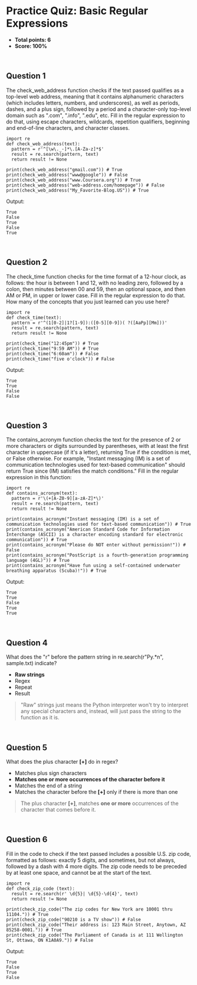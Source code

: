 # Practice Quiz: Basic Regular Expressions
* **Total points: 6**
* **Score: 100%**

<br>

## Question 1

The check_web_address function checks if the text passed qualifies as a top-level web address, meaning that it contains alphanumeric characters (which includes letters, numbers, and underscores), as well as periods, dashes, and a plus sign, followed by a period and a character-only top-level domain such as ".com", ".info", ".edu", etc. Fill in the regular expression to do that, using escape characters, wildcards, repetition qualifiers, beginning and end-of-line characters, and character classes.

```
import re
def check_web_address(text):
  pattern = r'^[\w\._-]*\.[A-Za-z]*$'
  result = re.search(pattern, text)
  return result != None

print(check_web_address("gmail.com")) # True
print(check_web_address("www@google")) # False
print(check_web_address("www.Coursera.org")) # True
print(check_web_address("web-address.com/homepage")) # False
print(check_web_address("My_Favorite-Blog.US")) # True
```

Output:

```
True
False
True
False
True
```

<br>

## Question 2

The check_time function checks for the time format of a 12-hour clock, as follows: the hour is between 1 and 12, with no leading zero, followed by a colon, then minutes between 00 and 59, then an optional space, and then AM or PM, in upper or lower case. Fill in the regular expression to do that. How many of the concepts that you just learned can you use here?

```
import re
def check_time(text):
  pattern = r'^(1[0-2]|1?[1-9]):([0-5][0-9])( ?([AaPp][Mm]))'
  result = re.search(pattern, text)
  return result != None

print(check_time("12:45pm")) # True
print(check_time("9:59 AM")) # True
print(check_time("6:60am")) # False
print(check_time("five o'clock")) # False
```

Output:

```
True
True
False
False
```

<br>

## Question 3

The contains_acronym function checks the text for the presence of 2 or more characters or digits surrounded by parentheses, with at least the first character in uppercase (if it's a letter), returning True if the condition is met, or False otherwise. For example, "Instant messaging (IM) is a set of communication technologies used for text-based communication" should return True since (IM) satisfies the match conditions." Fill in the regular expression in this function: 

```
import re
def contains_acronym(text):
  pattern = r'\(+[A-Z0-9][a-zA-Z]*\)'
  result = re.search(pattern, text)
  return result != None

print(contains_acronym("Instant messaging (IM) is a set of communication technologies used for text-based communication")) # True
print(contains_acronym("American Standard Code for Information Interchange (ASCII) is a character encoding standard for electronic communication")) # True
print(contains_acronym("Please do NOT enter without permission!")) # False
print(contains_acronym("PostScript is a fourth-generation programming language (4GL)")) # True
print(contains_acronym("Have fun using a self-contained underwater breathing apparatus (Scuba)!")) # True
```

Output:

```
True
True
False
True
True
```

<br>

## Question 4

What does the "r" before the pattern string in re.search(r"Py.*n", sample.txt) indicate?

* **Raw strings**
* Regex
* Repeat
* Result

> "Raw" strings just means the Python interpreter won't try to interpret any special characters and, instead, will just pass the string to the function as it is. 

<br>

## Question 5

What does the plus character **[+]** do in regex?

* Matches plus sign characters
* **Matches one or more occurrences of the character before it**
* Matches the end of a string
* Matches the character before the **[+]** only if there is more than one

> The plus character **[+]**, matches **one or more** occurrences of the character that comes before it. 

<br>

## Question 6

Fill in the code to check if the text passed includes a possible U.S. zip code, formatted as follows: exactly 5 digits, and sometimes, but not always, followed by a dash with 4 more digits. The zip code needs to be preceded by at least one space, and cannot be at the start of the text.

```
import re
def check_zip_code (text):
  result = re.search(r' \d{5}| \d{5}-\d{4}', text)
  return result != None

print(check_zip_code("The zip codes for New York are 10001 thru 11104.")) # True
print(check_zip_code("90210 is a TV show")) # False
print(check_zip_code("Their address is: 123 Main Street, Anytown, AZ 85258-0001.")) # True
print(check_zip_code("The Parliament of Canada is at 111 Wellington St, Ottawa, ON K1A0A9.")) # False
```

Output:

```
True
False
True
False
```